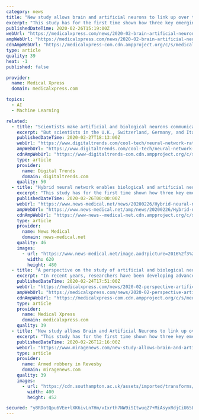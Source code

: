 ```yaml
---
category: news
title: "New study allows brain and artificial neurons to link up over the web"
excerpt: "This study has for the first time shown how three key emerging technologies can work together: brain-computer interfaces, artificial neural networks and advanced memory technologies (also known as memristors). The discovery opens the door to further significant developments in neural and artificial intelligence research. During the study ..."
publishedDateTime: 2020-02-26T15:19:00Z
webUrl: "https://medicalxpress.com/news/2020-02-brain-artificial-neurons-link-web.html"
ampWebUrl: "https://medicalxpress.com/news/2020-02-brain-artificial-neurons-link-web.amp"
cdnAmpWebUrl: "https://medicalxpress-com.cdn.ampproject.org/c/s/medicalxpress.com/news/2020-02-brain-artificial-neurons-link-web.amp"
type: article
quality: 39
heat: -1
published: false

provider:
  name: Medical Xpress
  domain: medicalxpress.com

topics:
  - AI
  - Machine Learning

related:
  - title: "Scientists make artificial and biological neurons communicate over the internet"
    excerpt: "But scientists in the U.K., Switzerland, Germany, and Italy are here to remind you that it really isn’t. In a recent experiment, the researchers fired up a working neural network that let biological and silicon-based artificial brain cells communicate with one another over an internet connection. At present, it’s still early stages for the ..."
    publishedDateTime: 2020-02-27T18:13:00Z
    webUrl: "https://www.digitaltrends.com/cool-tech/neural-network-rat-neurons/"
    ampWebUrl: "https://www.digitaltrends.com/cool-tech/neural-network-rat-neurons/?amp"
    cdnAmpWebUrl: "https://www-digitaltrends-com.cdn.ampproject.org/c/s/www.digitaltrends.com/cool-tech/neural-network-rat-neurons/?amp"
    type: article
    provider:
      name: Digital Trends
      domain: digitaltrends.com
    quality: 50
  - title: "Hybrid neural network enables biological and artificial neurons to communicate over the internet"
    excerpt: "This study has for the first time shown how three key emerging technologies can work together: brain-computer interfaces, artificial neural networks and advanced memory technologies (also known as memristors). The discovery opens the door to further significant developments in neural and artificial intelligence research. Brain functions are ..."
    publishedDateTime: 2020-02-26T00:00:00Z
    webUrl: "https://www.news-medical.net/news/20200226/Hybrid-neural-network-enables-biological-and-artificial-neurons-to-communicate-over-the-internet.aspx"
    ampWebUrl: "https://www.news-medical.net/amp/news/20200226/Hybrid-neural-network-enables-biological-and-artificial-neurons-to-communicate-over-the-internet.aspx"
    cdnAmpWebUrl: "https://www-news--medical-net.cdn.ampproject.org/c/s/www.news-medical.net/amp/news/20200226/Hybrid-neural-network-enables-biological-and-artificial-neurons-to-communicate-over-the-internet.aspx"
    type: article
    provider:
      name: News Medical
      domain: news-medical.net
    quality: 46
    images:
      - url: "https://www.news-medical.net/image.axd?picture=2016%2f3%2fArtificially_Colored_MRI_Scan_Of_Human_Brain-Daisy_Daisy_a8c5d8bbbf824bc8932308e30187510f-620x480.jpg"
        width: 620
        height: 480
  - title: "A perspective on the study of artificial and biological neural networks"
    excerpt: "In recent years, researchers have been developing advanced computational techniques based on artificial neural networks, which are architectures inspired by biological neural networks in the human brain. Models based on artificial neural networks are trained to optimize millions of synaptic weights over millions of observations in order to make ..."
    publishedDateTime: 2020-02-24T17:51:00Z
    webUrl: "https://medicalxpress.com/news/2020-02-perspective-artificial-biological-neural-networks.html"
    ampWebUrl: "https://medicalxpress.com/news/2020-02-perspective-artificial-biological-neural-networks.amp"
    cdnAmpWebUrl: "https://medicalxpress-com.cdn.ampproject.org/c/s/medicalxpress.com/news/2020-02-perspective-artificial-biological-neural-networks.amp"
    type: article
    provider:
      name: Medical Xpress
      domain: medicalxpress.com
    quality: 39
  - title: "New study allows Brain and Artificial Neurons to link up over web"
    excerpt: "This study has for the first time shown how three key emerging technologies can work together: brain-computer interfaces, artificial neural networks and advanced memory technologies (also known as memristors). The discovery opens the door to further ..."
    publishedDateTime: 2020-02-26T12:16:00Z
    webUrl: "https://www.miragenews.com/new-study-allows-brain-and-artificial-neurons-to-link-up-over-web/"
    type: article
    provider:
      name: Armed robbery in Revesby
      domain: miragenews.com
    quality: 39
    images:
      - url: "https://cdn.southampton.ac.uk/assets/imported/transforms/site/news-release/PageThumbnail/566D6AE6FB4149BD97F4881362B0C14B/Virtual%20Laboratory%20-%20Southampton%20Zurich%20and%20Padova%202.jpg_SIA_JPG_fit_to_width_INLINE.jpg"
        width: 400
        height: 452

secured: "y8RDotQpu6VEe+lXK6ivLn7Hm/vIxrth7NW9iSItwuqZ7+MiAsyxRdjCiU65LoQH3CL9D06QZ9b/GFSGz7FcAIBXgdday0PMElgv3i97l3m7sEKv7yltEAze72bTA1PjqxFbfwABxUKSY/mkOhCiPTDSH7BMoFkj1XiC2SyKVyz7EH+mHyAoWabFd6A4JtGunjgOuDZX/viXEXMfXuKLTeN9qWkpXoXqvbfhmcf/5O+wsuRBxuRUx5gySRZbuv3jc/LYylyv8fvnBxPVpP84+fmrprj2AP4GlmMDw9TmmGe85AEFW3Gb7TWo2oZqoKzx12kGebVhMslK/ncpzjQZSkcXHLvkKZ6H5rmpQTxAsdLcWbXWT207wHHoFxKf5ZViuOKNUstsFNR9inUOsbjsLiBt1dZSXe1+0p7ftE72iLx+7TRtOC4d2CTDOS0E/KJQtOAy5F446aImBufSXM8np+NHgq4PFWRcwyRfPKLY1Wc=;Qb7NPKnQ6kTBsKCrPjm/LA=="
---
```


